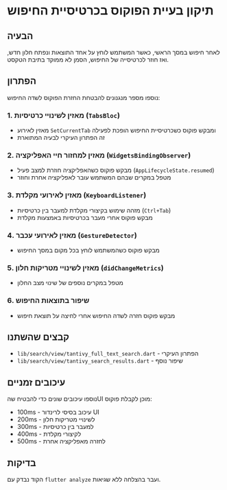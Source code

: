 # תיקון בעיית הפוקוס בכרטיסיית החיפוש

## הבעיה
לאחר חיפוש במסך הראשי, כאשר המשתמש לוחץ על אחד התוצאות ונפתח חלון חדש, ואז חוזר לכרטיסייה של החיפוש, הסמן לא ממוקד בתיבת הטקסט.

## הפתרון
נוספו מספר מנגנונים להבטחת החזרת הפוקוס לשדה החיפוש:

### 1. מאזין לשינויי כרטיסיות (`TabsBloc`)
- מאזין לאירוע `SetCurrentTab` ומבקש פוקוס כשכרטיסיית החיפוש הופכת לפעילה
- זה הפתרון העיקרי לבעיה המתוארת

### 2. מאזין למחזור חיי האפליקציה (`WidgetsBindingObserver`)
- מבקש פוקוס כשהאפליקציה חוזרת למצב פעיל (`AppLifecycleState.resumed`)
- מטפל במקרים שבהם המשתמש עובר לאפליקציה אחרת וחוזר

### 3. מאזין לאירועי מקלדת (`KeyboardListener`)
- מזהה שימוש בקיצורי מקלדת למעבר בין כרטיסיות (`Ctrl+Tab`)
- מבקש פוקוס אחרי מעבר בכרטיסיות באמצעות מקלדת

### 4. מאזין לאירועי עכבר (`GestureDetector`)
- מבקש פוקוס כשהמשתמש לוחץ בכל מקום במסך החיפוש

### 5. מאזין לשינויי מטריקות חלון (`didChangeMetrics`)
- מטפל במקרים נוספים של שינוי מצב החלון

### 6. שיפור בתוצאות החיפוש
- מבקש פוקוס חזרה לשדה החיפוש אחרי לחיצה על תוצאת חיפוש

## קבצים שהשתנו
- `lib/search/view/tantivy_full_text_search.dart` - הפתרון העיקרי
- `lib/search/view/tantivy_search_results.dart` - שיפור נוסף

## עיכובים זמניים
נוספו עיכובים שונים כדי להבטיח שהUI מוכן לקבלת פוקוס:
- 100ms - עיכוב בסיסי לרינדור UI
- 200ms - לשינויי מטריקות חלון
- 300ms - למעבר בין כרטיסיות
- 400ms - לקיצורי מקלדת
- 500ms - לחזרה מאפליקציה אחרת

## בדיקות
הקוד נבדק עם `flutter analyze` ועבר בהצלחה ללא שגיאות.